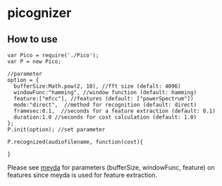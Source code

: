 picognizer
===============

## How to use
    var Pico = require('./Pico');
    var P = new Pico;

    //parameter
    option = {
      bufferSize:Math.pow(2, 10), //fft size (defalt: 4096)
      windowFunc:"hamming", //window function (default: hamming)
      feature:["mfcc"], //features (default: ["powerSpectrum"])
      mode:"direct",  //method for recognition (default: direct)
      framesec:0.1,  //seconds for a feature extraction (default: 0.1)
      duration:1.0 //seconds for cost calculation (default: 1.0)
    };
    P.init(option); //set parameter

    P.recognized(audiofilename, function(cost){

    }

Please see [meyda][] for parameters (bufferSize, windowFunc, feature) on features since meyda is used for feature extraction.

[meyda]:https://github.com/meyda/meyda/wiki "meyda wiki"
